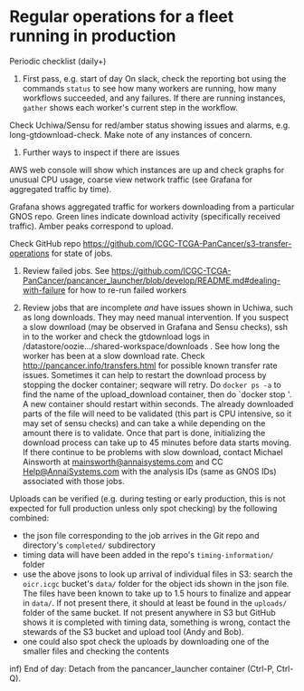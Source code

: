 # Regular operations for a fleet running in production

Periodic checklist (daily+)

1) First pass, e.g. start of day
On slack, check the reporting bot using the commands `status` to see how many workers are running, how many workflows succeeded, and any failures. If there are running instances, `gather` shows each worker's current step in the workflow.

Check Uchiwa/Sensu for red/amber status showing issues and alarms, e.g. long-gtdownload-check. Make note of any instances of concern.


1) Further ways to inspect if there are issues

AWS web console will show which instances are up and check graphs for unusual CPU usage, coarse view network traffic (see Grafana for aggregated traffic by time).

Grafana shows aggregated traffic for workers downloading from a particular GNOS repo. Green lines indicate download activity (specifically received traffic). Amber peaks correspond to upload.

Check GitHub repo https://github.com/ICGC-TCGA-PanCancer/s3-transfer-operations for state of jobs.

1) Review failed jobs. See https://github.com/ICGC-TCGA-PanCancer/pancancer_launcher/blob/develop/README.md#dealing-with-failure for how to re-run failed workers

1) Review jobs that are incomplete *and* have issues shown in Uchiwa, such as long downloads. They may need manual intervention. If you suspect a slow download (may be observed in Grafana and Sensu checks), ssh in to the worker and check the gtdownload logs in /datastore/oozie.../shared-workspace/downloads . See how long the worker has been at a slow download rate.
   Check http://pancancer.info/transfers.html for possible known transfer rate issues.
   Sometimes it can help to restart the download process by stopping the docker container; seqware will retry. Do `docker ps -a` to find the name of the upload_download container, then do `docker stop <name-of-container>'. A new container should restart within seconds. The already downloaded parts of the file will need to be validated (this part is CPU intensive, so it may set of sensu checks) and can take a while depending on the amount there is to validate. Once that part is done, initializing the download process can take up to 45 minutes before data starts moving.
   If there continue to be problems with slow download, contact Michael Ainsworth at mainsworth@annaisystems.com and CC Help@AnnaiSystems.com with the analysis IDs (same as GNOS IDs) associated with those jobs.


Uploads can be verified (e.g. during testing or early production, this is not expected for full production unless only spot checking) by the following combined:
- the json file corresponding to the job arrives in the Git repo and directory's `completed/` subdirectory
- timing data will have been added in the repo's `timing-information/` folder
- use the above jsons to look up arrival of individual files in S3: search the `oicr.icgc` bucket's `data/` folder for the object ids shown in the json file. The files have been known to take up to 1.5 hours to finalize and appear in `data/`. If not present there, it should at least be found in the `uploads/` folder of the same bucket. If not present anywhere in S3 but GitHub shows it is completed with timing data, something is wrong, contact the stewards of the S3 bucket and upload tool (Andy and Bob).
- one could also spot check the uploads by downloading one of the smaller files and checking the contents

inf) End of day: Detach from the pancancer_launcher container (Ctrl-P, Ctrl-Q).
